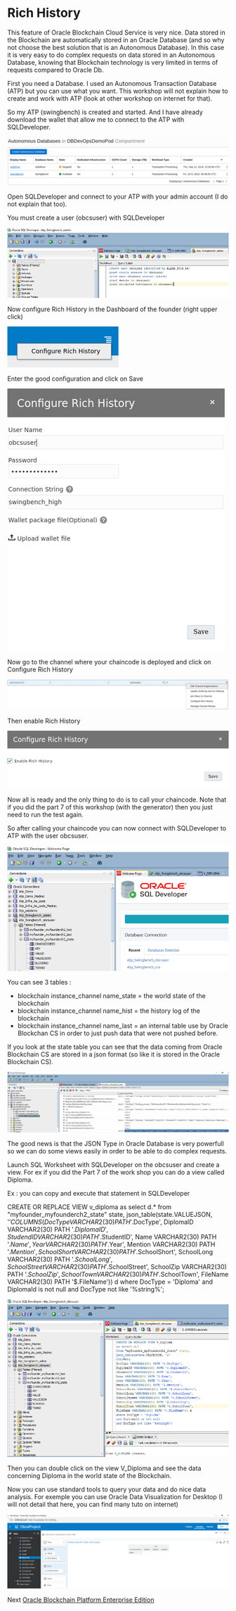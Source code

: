 # Rich History

This feature of Oracle Blockchain Cloud Service is very nice. Data stored in the Blockchain are automatically stored in an Oracle Database (and so why not choose the best solution that is an Autonomous Database). In this case it is very easy to do complex requests on data stored in an Autonomous Database, knowing that Blockchain technology is very limited in terms of requests compared to Oracle Db.

First you need a Database. I used an Autonomous Transaction Database (ATP) but you can use what you want. This workshop will not explain how to create and work with ATP (look at other workshop on internet for that).

So my ATP (swingbench) is created and started. And I have already download the wallet that allow me to connect to the ATP with SQLDeveloper.

![rich history](images/10-richhistory.png)

Open SQLDeveloper and connect to your ATP with your admin account (I do not explain that too).

You must create a user (obcsuser) with  SQLDeveloper

![rich history](images/10-richhistory1.png)

Now configure Rich History in the Dashboard of the founder (right upper click)

![rich history](images/10-richhistory2.png)

Enter the good configuration and click on Save

![rich history](images/10-richhistory3.png)

Now go to the channel  where your chaincode is deployed and click on Configure Rich History 

![rich history](images/10-richhistory4.png)



Then enable Rich History

![rich history](images/10-richhistory5.png)

Now all is ready and the only thing to do is to call your chaincode. Note that if you did the part 7 of this workshop (with the generator) then you just need to run the test again.

So after calling your chaincode you can now connect with SQLDeveloper to ATP with the user obcsuser.

![rich history](images/10-richhistory6.png)

You can see 3 tables :

- blockchain instance_channel name_state = the world state of the blockchain
- blockchain instance_channel name_hist = the history log of the blockchain
- blockchain instance_channel name_last = an internal table use by Oracle Blockchan CS in order to just push data that were not pushed before.

If you look at the state table you can see that the data coming from Oracle Blockchain CS are stored in a json format (so like it is stored in the Oracle Blockchain CS). 

![rich history](images/10-richhistory7.png)

The good news is that the JSON Type in Oracle Database is very powerfull so we can do some views easily in order to be able to do complex requests.

Launch SQL Worksheet with SQLDeveloper on the obcsuser and create a view. For ex if you did the Part 7 of the work shop you can do a view called Diploma.

Ex : you can copy and execute that statement in SQLDeveloper 

CREATE OR REPLACE VIEW v_diploma
as select d.*
from "myfounder_myfounderch2_state" state,
json_table(state.VALUEJSON, '$'
COLUMNS(
DocType VARCHAR2(30) PATH '$.DocType',
DiplomaID VARCHAR2(30) PATH '$.DiplomaID',
StudendID VARCHAR2(30) PATH '$.StudentID',
Name VARCHAR2(30) PATH '$.Name',
Year VARCHAR2(30) PATH '$.Year',
Mention VARCHAR2(30) PATH '$.Mention',
SchoolShort VARCHAR2(30) PATH '$.SchoolShort',
SchoolLong VARCHAR2(30) PATH '$.SchoolLong',
SchoolStreet VARCHAR2(30) PATH '$.SchoolStreet',
SchoolZip VARCHAR2(30) PATH '$.SchoolZip',
SchoolTown VARCHAR2(30) PATH '$.SchoolTown',
FileName VARCHAR2(30) PATH '$.FileName')) d
where DocType = 'Diploma'
and DiplomaId is not null
and DocType not like '%string%';

![rich history](images/10-richhistory8.png)

Then you can double click on the view V_Diploma and see the data concerning Diploma in the world state of the Blockchain.

Now you can use standard tools to query your data and do nice data analysis. For exemple you can use Oracle Data Visualization for Desktop (I will not detail that here, you can find many tuto on internet)

  ![rich history](images/10-richhistory9.png)

Next [Oracle Blockchain Platform Enterprise Edition](10-obpee.md)




